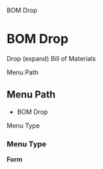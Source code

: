 
BOM Drop
# BOM Drop


Drop (expand) Bill of Materials

Menu Path
## Menu Path



- BOM Drop

Menu Type
### Menu Type

**Form**

